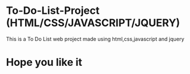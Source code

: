 # To-Do-List-Project (HTML/CSS/JAVASCRIPT/JQUERY)
This is a To Do List web project made using html,css,javascript and jquery
# Hope you like it
